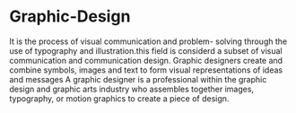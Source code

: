 # Graphic-Design
It is the process of visual communication and problem- solving through the use of typography and illustration.this field is considerd a subset of visual communication and communication design. 
Graphic designers create and combine symbols, images and text to form visual representations of ideas and messages
A graphic designer is a professional within the graphic design and graphic arts industry who assembles together images, typography, or motion graphics to create a piece of design.
